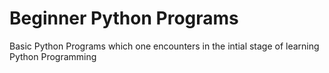 # Beginner Python Programs
Basic Python Programs which one encounters in the intial stage of learning Python Programming
